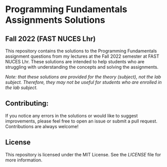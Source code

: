 # Programming Fundamentals Assignments Solutions
## Fall 2022 (FAST NUCES Lhr)

This repository contains the solutions to the Programming Fundamentals assignment questions from my lectures at the Fall 2022 semester at FAST NUCES Lhr. These solutions are intended to help students who are struggling with understanding the concepts and solving the assignments.

_*Note:* that these solutions are provided for the theory (subject), not the lab subject. Therefore, they may not be useful for students who are enrolled in the lab subject._

## Contributing:
If you notice any errors in the solutions or would like to suggest improvements, please feel free to open an issue or submit a pull request. Contributions are always welcome!

## License
This repository is licensed under the MIT License. See the *LICENSE* file for more information.
